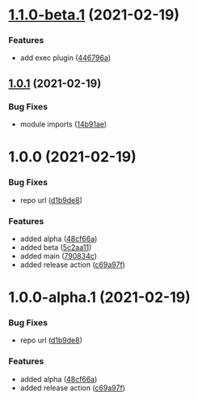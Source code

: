 # [1.1.0-beta.1](https://github.com/hiukky/sr/compare/v1.0.1...v1.1.0-beta.1) (2021-02-19)


### Features

* add exec plugin ([446796a](https://github.com/hiukky/sr/commit/446796ab0239e2bb4044204fe4db7ab5ffbad1f9))

## [1.0.1](https://github.com/hiukky/sr/compare/v1.0.0...v1.0.1) (2021-02-19)


### Bug Fixes

* module imports ([14b91ae](https://github.com/hiukky/sr/commit/14b91ae604a651947cc71a385f8a6073bfe9c136))

# 1.0.0 (2021-02-19)


### Bug Fixes

* repo url ([d1b9de8](https://github.com/hiukky/sr/commit/d1b9de87719e5421edbc5666af0d48e95676596e))


### Features

* added alpha ([48cf66a](https://github.com/hiukky/sr/commit/48cf66ae2a353d2dfe91c6da0df762cd285a1e4c))
* added beta ([5c2aa11](https://github.com/hiukky/sr/commit/5c2aa11943d026521c14b258014145553e950477))
* added main ([790834c](https://github.com/hiukky/sr/commit/790834c75f283fb3007084b98d1fc61e6995ef27))
* added release action ([c69a97f](https://github.com/hiukky/sr/commit/c69a97f8ccd18492ceaf71f3e2030203cd24e7a0))

# 1.0.0-alpha.1 (2021-02-19)


### Bug Fixes

* repo url ([d1b9de8](https://github.com/hiukky/sr/commit/d1b9de87719e5421edbc5666af0d48e95676596e))


### Features

* added alpha ([48cf66a](https://github.com/hiukky/sr/commit/48cf66ae2a353d2dfe91c6da0df762cd285a1e4c))
* added release action ([c69a97f](https://github.com/hiukky/sr/commit/c69a97f8ccd18492ceaf71f3e2030203cd24e7a0))
